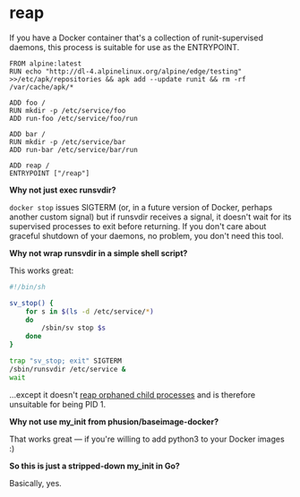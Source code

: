 # reap

If you have a Docker container that's a collection of runit-supervised daemons,
this process is suitable for use as the ENTRYPOINT.

```Docker
FROM alpine:latest
RUN echo "http://dl-4.alpinelinux.org/alpine/edge/testing" >>/etc/apk/repositories && apk add --update runit && rm -rf /var/cache/apk/*

ADD foo /
RUN mkdir -p /etc/service/foo
ADD run-foo /etc/service/foo/run

ADD bar /
RUN mkdir -p /etc/service/bar
ADD run-bar /etc/service/bar/run

ADD reap /
ENTRYPOINT ["/reap"]
```

**Why not just exec runsvdir?**

`docker stop` issues SIGTERM (or, in a future version of Docker, perhaps another custom signal)
but if runsvdir receives a signal,
it doesn't wait for its supervised processes to exit before returning.
If you don't care about graceful shutdown of your daemons, no problem, you don't need this tool.

**Why not wrap runsvdir in a simple shell script?**

This works great:

```sh
#!/bin/sh

sv_stop() {
	for s in $(ls -d /etc/service/*)
	do
		/sbin/sv stop $s
	done
}

trap "sv_stop; exit" SIGTERM
/sbin/runsvdir /etc/service &
wait
```

...except it doesn't [reap orphaned child processes](https://blog.phusion.nl/2015/01/20/docker-and-the-pid-1-zombie-reaping-problem/)
and is therefore unsuitable for being PID 1.

**Why not use my_init from phusion/baseimage-docker?**

That works great — if you're willing to add python3 to your Docker images :)

**So this is just a stripped-down my_init in Go?**

Basically, yes.

